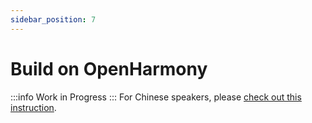 ```yaml
---
sidebar_position: 7
---
```


# Build on OpenHarmony

<!-- prettier-ignore -->
:::info
Work in Progress
:::
 For Chinese speakers, please [check out this instruction](https://github.com/WasmEdge/WasmEdge/blob/master/utils/ohos/README-zh.md).
